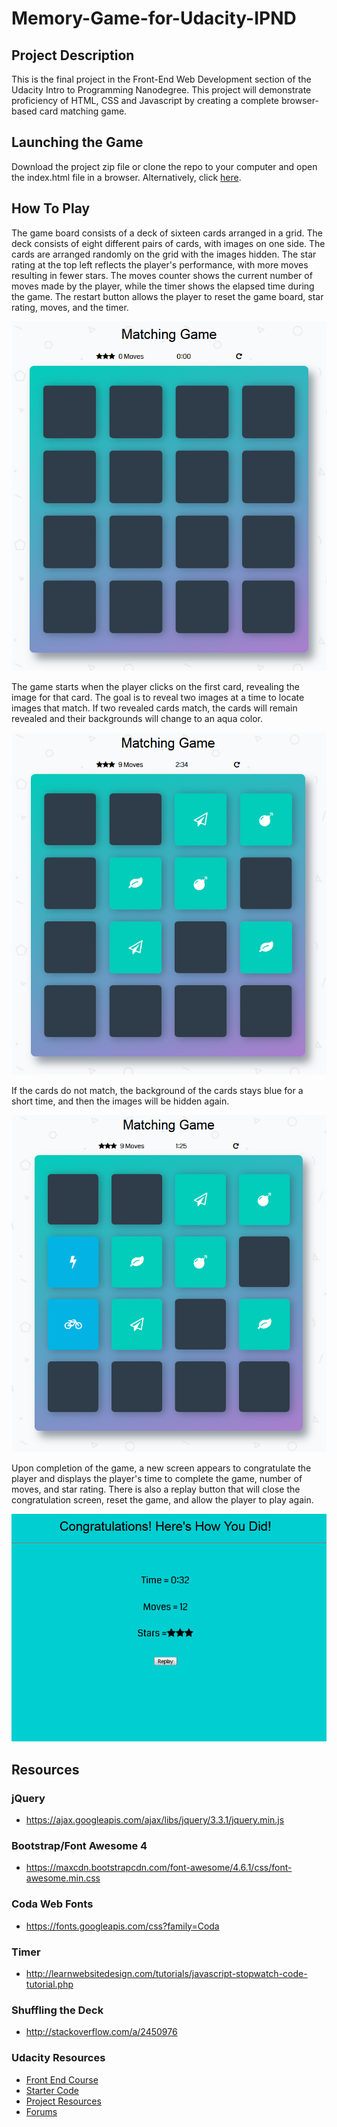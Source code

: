 # Memory-Game-for-Udacity-IPND

## Project Description
This is the final project in the Front-End Web Development section of the Udacity Intro to Programming Nanodegree. This project will demonstrate proficiency of HTML, CSS and Javascript by creating a complete browser-based card matching game.

## Launching the Game
Download the project zip file or clone the repo to your computer and open the index.html file in a browser. Alternatively, click [here](http://htmlpreview.github.io/?https://github.com/HowieHughs/Memory-Game-for-Udacity-IPND/blob/master/index.html).

## How To Play
The game board consists of a deck of sixteen cards arranged in a grid. The deck consists of eight different pairs of cards, with images on one side. The cards are arranged randomly on the grid with the images hidden. The star rating at the top left reflects the player's performance, with more moves resulting in fewer stars. The moves counter shows the current number of moves made by the player, while the timer shows the elapsed time during the game. The restart button allows the player to reset the game board, star rating, moves, and the timer.

![Image of BlankBoard](https://github.com/HowieHughs/Memory-Game-for-Udacity-IPND/blob/master/img/1BlankBoard.PNG)

The game starts when the player clicks on the first card, revealing the image for that card. The goal is to reveal two images at a time to locate images that match. If two revealed cards match, the cards will remain revealed and their backgrounds will change to an aqua color.

![Image of Match](https://github.com/HowieHughs/Memory-Game-for-Udacity-IPND/blob/master/img/2Match.PNG)

If the cards do not match, the background of the cards stays blue for a short time, and then the images will be hidden again.

![Image of NoMatch](https://github.com/HowieHughs/Memory-Game-for-Udacity-IPND/blob/master/img/3NoMatch.PNG)

Upon completion of the game, a new screen appears to congratulate the player and displays the player's time to complete the game, number of moves, and star rating. There is also a replay button that will close the congratulation screen, reset the game, and allow the player to play again.

![Image of WinModal](https://github.com/HowieHughs/Memory-Game-for-Udacity-IPND/blob/master/img/4WinModal.PNG)

## Resources
### jQuery 
- https://ajax.googleapis.com/ajax/libs/jquery/3.3.1/jquery.min.js
### Bootstrap/Font Awesome 4
- https://maxcdn.bootstrapcdn.com/font-awesome/4.6.1/css/font-awesome.min.css
### Coda Web Fonts
- https://fonts.googleapis.com/css?family=Coda
### Timer
- http://learnwebsitedesign.com/tutorials/javascript-stopwatch-code-tutorial.php
### Shuffling the Deck
- http://stackoverflow.com/a/2450976
### Udacity Resources
- [Front End Course](https://classroom.udacity.com/nanodegrees/nd000/parts/95029f6c-33fb-4dd0-b200-ad40da075a8d)
- [Starter Code](https://github.com/udacity/fend-project-memory-game)
- [Project Resources](https://www.diigo.com/outliner/fii42b/Udacity-Memory-Game-Project?key=dwj0y5x9cw)
- [Forums](https://discussions.udacity.com/c/nd000-choose-your-path/front-end-developer)

